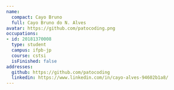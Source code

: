 ```yaml
---
name:
  compact: Cayo Bruno
  full: Cayo Bruno do N. Alves
avatar: https://github.com/patocoding.png
occupations:
- id: 20181370008
  type: student
  campus: ifpb-jp
  course: cstsi
  isFinished: false
addresses:
  github: https://github.com/patocoding
  linkedin: https://www.linkedin.com/in/cayo-alves-94602b1a8/
---
```

